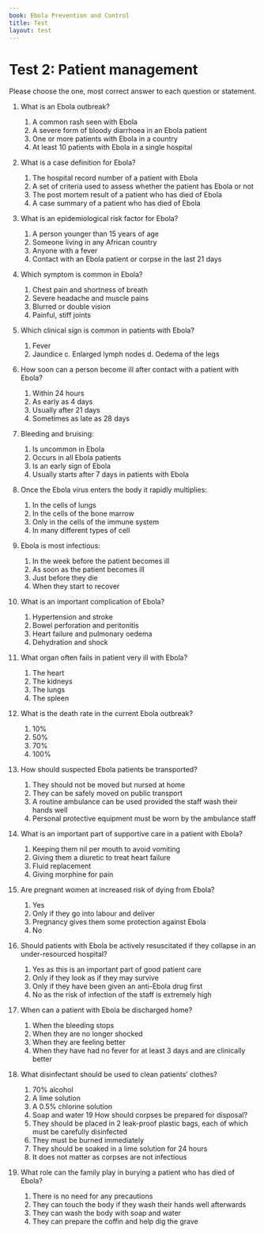 ```yaml
---
book: Ebola Prevention and Control
title: Test
layout: test
---
```


# Test 2: Patient management

Please choose the one, most correct answer to each question or statement.

1.	What is an Ebola outbreak?
	1.	A common rash seen with Ebola
	1.	A severe form of bloody diarrhoea in an Ebola patient
	1.	One or more patients with Ebola in a country
	1.	At least 10 patients with Ebola in a single hospital
2.	What is a case definition for Ebola?
	1.	The hospital record number of a patient with Ebola
	1.	A set of criteria used to assess whether the patient has Ebola or not
	1.	The post mortem result of a patient who has died of Ebola
	1.	A case summary of a patient who has died of Ebola
3.	What is an epidemiological risk factor for Ebola?
	1.	A person younger than 15 years of age
	1.	Someone living in any African country
	1.	Anyone with a fever 
	1.	Contact with an Ebola patient or corpse in the last 21 days
4.	Which symptom is common in Ebola?
	1.	Chest pain and shortness of breath
	1.	Severe headache and muscle pains
	1.	Blurred or double vision
	1.	Painful, stiff joints
5.	Which clinical sign is common in patients with Ebola?
	1.	Fever
	1.	Jaundice
c.	Enlarged lymph nodes
d.	Oedema of the legs

6.	How soon can a person become ill after contact with a patient with Ebola?
	1.	Within 24 hours
	1.	As early as 4 days
	1.	Usually after 21 days
	1.	Sometimes as late as 28 days
7.	Bleeding and bruising:
	1.	Is uncommon in Ebola
	1.	Occurs in all Ebola patients
	1.	Is an early sign of Ebola
	1.	Usually starts after 7 days in patients with Ebola
8.	Once the Ebola virus enters the body it rapidly multiplies:
	1.	In the cells of lungs
	1.	In the cells of the bone marrow
	1.	Only in the cells of the immune system
	1.	In many different types of cell
9.	Ebola is most infectious:
	1.	In the week before the patient becomes ill
	1.	As soon as the patient becomes ill
	1.	Just before they die
	1.	When they start to recover
10.	What is an important complication of Ebola?
	1.	Hypertension and stroke
	1.	Bowel perforation and peritonitis
	1.	Heart failure and pulmonary oedema
	1.	Dehydration and shock
11.	What organ often fails in patient very ill with Ebola?
	1.	The heart
	1.	The kidneys
	1.	The lungs
	1.	The spleen
12.	What is the death rate in the current Ebola outbreak?
	1.	10%
	1.	50%
	1.	70%
	1.	100%
13.	How should suspected Ebola patients be transported?
	1.	They should not be moved but nursed at home
	1.	They can be safely moved on public transport
	1.	A routine ambulance can be used provided the staff wash their hands well
	1.	Personal protective equipment must be worn by the ambulance staff
14.	What is an important part of supportive care in a patient with Ebola?
	1.	Keeping them nil per mouth to avoid vomiting
	1.	Giving them a diuretic to treat heart failure
	1.	Fluid replacement
	1.	Giving morphine for pain
15.	Are pregnant women at increased risk of dying from Ebola?
	1.	Yes
	1.	Only if they go into labour and deliver
	1.	Pregnancy gives them some protection against Ebola
	1.	No
16.	Should patients with Ebola be actively resuscitated if they collapse in an under-resourced hospital?
	1.	Yes as this is an important part of good patient care
	1.	Only if they look as if they may survive
	1.	Only if they have been given an anti-Ebola drug first
	1.	No as the risk of infection of the staff is extremely high
17.	When can a patient with Ebola be discharged home?
	1.	When the bleeding stops
	1.	When they are no longer shocked
	1.	When they are feeling better
	1.	When they have had no fever for at least 3 days and are clinically better
18.	What disinfectant should be used to clean patients’ clothes?
	1.	70% alcohol
	1.	A lime solution
	1.	A 0.5% chlorine solution
	1.	Soap and water
19	How should corpses be prepared for disposal?
	1.	They should be placed in 2 leak-proof plastic bags, each of which must be carefully disinfected
	1.	They must be burned immediately
	1.	They should be soaked in a lime solution for 24 hours
	1.	It does not matter as corpses are not infectious
20.	What role can the family play in burying a patient who has died of Ebola?
	1.	There is no need for any precautions
	1.	They can touch the body if they wash their hands well afterwards
	1.	They can wash the body with soap and water
	1.	They can prepare the coffin and help dig the grave
